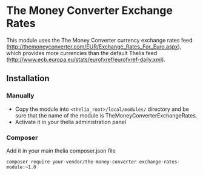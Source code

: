 # The Money Converter Exchange Rates

This module uses the The Money Converter currency exchange rates feed 
(http://themoneyconverter.com/EUR/Exchange_Rates_For_Euro.aspx), 
which provides more currencies than the default Thelia feed 
(http://www.ecb.europa.eu/stats/eurofxref/eurofxref-daily.xml).

## Installation

### Manually

* Copy the module into ```<thelia_root>/local/modules/``` directory and be sure that the name of the module is TheMoneyConverterExchangeRates.
* Activate it in your thelia administration panel

### Composer

Add it in your main thelia composer.json file

```
composer require your-vendor/the-money-converter-exchange-rates-module:~1.0
```